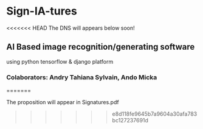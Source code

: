 # Sign-IA-tures
<<<<<<< HEAD
The DNS will appears below soon!

## AI Based image recognition/generating software
using python tensorflow & django platform

### Colaborators: Andry Tahiana Sylvain, Ando Micka

=======

The proposition will appear in Signatures.pdf
>>>>>>> e8d118fe9645b7a9604a30afa783bc127237691d
